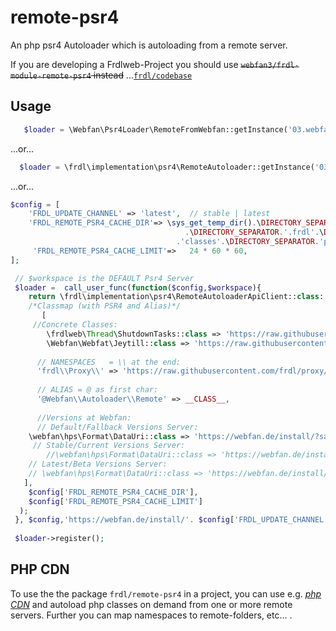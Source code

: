 # remote-psr4
An php psr4 Autoloader which is autoloading from a remote server.

If you are developing a Frdlweb-Project you should use ~~<s>`webfan3/frdl-module-remote-psr4` instead</s>~~ ...[`frdl/codebase`](https://github.com/frdl/codebase)

## Usage
````php
   $loader = \Webfan\Psr4Loader\RemoteFromWebfan::getInstance('03.webfan.de', true, 'latest', true);
````

...or...

````php
  $loader = \frdl\implementation\psr4\RemoteAutoloader::getInstance('03.webfan.de', true, 'latest', true);
````

...or...

````php
$config = [
    'FRDL_UPDATE_CHANNEL' => 'latest',  // stable | latest
    'FRDL_REMOTE_PSR4_CACHE_DIR'=> \sys_get_temp_dir().\DIRECTORY_SEPARATOR. \get_current_user()
				                       .\DIRECTORY_SEPARATOR.'.frdl'.\DIRECTORY_SEPARATOR.'runtime'.\DIRECTORY_SEPARATOR.'cache'.\DIRECTORY_SEPARATOR
			                         .'classes'.\DIRECTORY_SEPARATOR.'psr4'.\DIRECTORY_SEPARATOR,    
     'FRDL_REMOTE_PSR4_CACHE_LIMIT'=>	24 * 60 * 60,                                
];

 // $workspace is the DEFAULT Psr4 Server
 $loader =  call_user_func(function($config,$workspace){
    return \frdl\implementation\psr4\RemoteAutoloaderApiClient::class::getInstance($workspace, false, $config['FRDL_UPDATE_CHANNEL'], false, false, 
	/*Classmap (with PSR4 and Alias)*/
       [
	 //Concrete Classes:     
        \frdlweb\Thread\ShutdownTasks::class => 'https://raw.githubusercontent.com/frdl/shutdown-helper/master/src/ShutdownTasks.php',
        \Webfan\Webfat\Jeytill::class => 'https://raw.githubusercontent.com/frdl/webfat-jeytill/main/src/Jeytill.php',	  
	    
      // NAMESPACES   = \\ at the end:
      'frdl\\Proxy\\' => 'https://raw.githubusercontent.com/frdl/proxy/master/src/${class}.php?cache_bust=${salt}',    	    
    
      // ALIAS = @ as first char:
      '@Webfan\\Autoloader\\Remote' => __CLASS__,	    
	    
      //Versions at Webfan:
	  // Default/Fallback Versions Server:
	\webfan\hps\Format\DataUri::class => 'https://webfan.de/install/?salt=${salt}&source=webfan\hps\Format\DataUri',	    
	 // Stable/Current Versions Server:   
        //\webfan\hps\Format\DataUri::class => 'https://webfan.de/install/stable/?salt=${salt}&source=webfan\hps\Format\DataUri',	    
	// Latest/Beta Versions Server:    
	// \webfan\hps\Format\DataUri::class => 'https://webfan.de/install/latest/?salt=${salt}&source=webfan\hps\Format\DataUri',
   ],
    $config['FRDL_REMOTE_PSR4_CACHE_DIR'],
    $config['FRDL_REMOTE_PSR4_CACHE_LIMIT']
  );
 }, $config,'https://webfan.de/install/'. $config['FRDL_UPDATE_CHANNEL'].'/?source=${class}&salt=${salt}&source-encoding=b64');
 
 $loader->register();
 ````


## PHP CDN
To use the the package `frdl/remote-psr4` in a project, you can use e.g. [*php CDN*](https://webfan.de/install/) and autoload php classes on demand from one or more remote servers. Further you can map namespaces to remote-folders, etc... .
